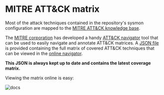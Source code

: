 # MITRE ATT&CK matrix

Most of the  attack techniques contained in the repository's sysmon configuration are mapped to the [MITRE ATT&CK knowledge base](https://attack.mitre.org/wiki/Main_Page).

The [MITRE corporation](https://www.mitre.org/) has developed a handy [ATT&CK navigator](https://github.com/mitre/attack-navigator) tool that can be used to easily navigate and annotate ATT&CK matrices. A [JSON file](https://github.com/olafhartong/sysmon-modular/blob/master/attack_matrix/Sysmon-modular.json) is provided containing the full matrix of covered ATT&CK techniques that can be viewed in the [online navigator](https://mitre.github.io/attack-navigator/enterprise/).

**This JSON is always kept up to date and contains the latest coverage matrix.**

Viewing the matrix online is easy:

![docs](https://github.com/olafhartong/sysmon-modular/blob/master/attack_matrix/demo.gif)